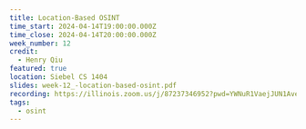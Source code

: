 ```yaml
---
title: Location-Based OSINT
time_start: 2024-04-14T19:00:00.000Z
time_close: 2024-04-14T20:00:00.000Z
week_number: 12
credit:
  - Henry Qiu
featured: true
location: Siebel CS 1404
slides: week-12_-location-based-osint.pdf
recording: https://illinois.zoom.us/j/87237346952?pwd=YWNuR1VaejJUN1AveWl4aUhhT2FoUT09
tags:
  - osint
---
```

